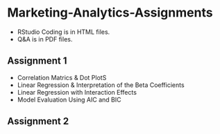 # Marketing-Analytics-Assignments
- RStudio Coding is in HTML files.
- Q&A is in PDF files.
## Assignment 1
- Correlation Matrics & Dot PlotS
- Linear Regression & Interpretation of the Beta Coefficients
- Linear Regression with Interaction Effects
- Model Evaluation Using AIC and BIC 
## Assignment 2
